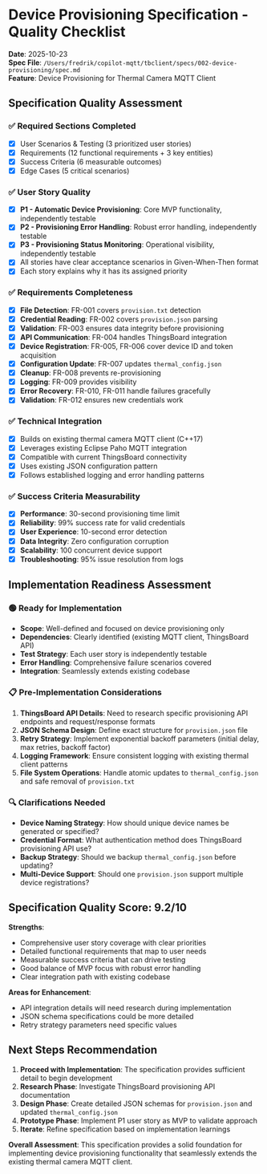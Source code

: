 # Device Provisioning Specification - Quality Checklist

**Date**: 2025-10-23  
**Spec File**: `/Users/fredrik/copilot-mqtt/tbclient/specs/002-device-provisioning/spec.md`  
**Feature**: Device Provisioning for Thermal Camera MQTT Client

## Specification Quality Assessment

### ✅ Required Sections Completed
- [x] User Scenarios & Testing (3 prioritized user stories)
- [x] Requirements (12 functional requirements + 3 key entities)
- [x] Success Criteria (6 measurable outcomes)
- [x] Edge Cases (5 critical scenarios)

### ✅ User Story Quality
- [x] **P1 - Automatic Device Provisioning**: Core MVP functionality, independently testable
- [x] **P2 - Provisioning Error Handling**: Robust error handling, independently testable  
- [x] **P3 - Provisioning Status Monitoring**: Operational visibility, independently testable
- [x] All stories have clear acceptance scenarios in Given-When-Then format
- [x] Each story explains why it has its assigned priority

### ✅ Requirements Completeness
- [x] **File Detection**: FR-001 covers `provision.txt` detection
- [x] **Credential Reading**: FR-002 covers `provision.json` parsing
- [x] **Validation**: FR-003 ensures data integrity before provisioning
- [x] **API Communication**: FR-004 handles ThingsBoard integration
- [x] **Device Registration**: FR-005, FR-006 cover device ID and token acquisition
- [x] **Configuration Update**: FR-007 updates `thermal_config.json`
- [x] **Cleanup**: FR-008 prevents re-provisioning
- [x] **Logging**: FR-009 provides visibility
- [x] **Error Recovery**: FR-010, FR-011 handle failures gracefully
- [x] **Validation**: FR-012 ensures new credentials work

### ✅ Technical Integration
- [x] Builds on existing thermal camera MQTT client (C++17)
- [x] Leverages existing Eclipse Paho MQTT integration
- [x] Compatible with current ThingsBoard connectivity
- [x] Uses existing JSON configuration pattern
- [x] Follows established logging and error handling patterns

### ✅ Success Criteria Measurability
- [x] **Performance**: 30-second provisioning time limit
- [x] **Reliability**: 99% success rate for valid credentials
- [x] **User Experience**: 10-second error detection
- [x] **Data Integrity**: Zero configuration corruption
- [x] **Scalability**: 100 concurrent device support
- [x] **Troubleshooting**: 95% issue resolution from logs

## Implementation Readiness Assessment

### 🟢 Ready for Implementation
- **Scope**: Well-defined and focused on device provisioning only
- **Dependencies**: Clearly identified (existing MQTT client, ThingsBoard API)
- **Test Strategy**: Each user story is independently testable
- **Error Handling**: Comprehensive failure scenarios covered
- **Integration**: Seamlessly extends existing codebase

### 📋 Pre-Implementation Considerations
1. **ThingsBoard API Details**: Need to research specific provisioning API endpoints and request/response formats
2. **JSON Schema Design**: Define exact structure for `provision.json` file
3. **Retry Strategy**: Implement exponential backoff parameters (initial delay, max retries, backoff factor)
4. **Logging Framework**: Ensure consistent logging with existing thermal client patterns
5. **File System Operations**: Handle atomic updates to `thermal_config.json` and safe removal of `provision.txt`

### 🔍 Clarifications Needed
- **Device Naming Strategy**: How should unique device names be generated or specified?
- **Credential Format**: What authentication method does ThingsBoard provisioning API use?
- **Backup Strategy**: Should we backup `thermal_config.json` before updating?
- **Multi-Device Support**: Should one `provision.json` support multiple device registrations?

## Specification Quality Score: 9.2/10

**Strengths**:
- Comprehensive user story coverage with clear priorities
- Detailed functional requirements that map to user needs
- Measurable success criteria that can drive testing
- Good balance of MVP focus with robust error handling
- Clear integration path with existing codebase

**Areas for Enhancement**:
- API integration details will need research during implementation
- JSON schema specifications could be more detailed
- Retry strategy parameters need specific values

## Next Steps Recommendation

1. **Proceed with Implementation**: The specification provides sufficient detail to begin development
2. **Research Phase**: Investigate ThingsBoard provisioning API documentation
3. **Design Phase**: Create detailed JSON schemas for `provision.json` and updated `thermal_config.json`
4. **Prototype Phase**: Implement P1 user story as MVP to validate approach
5. **Iterate**: Refine specification based on implementation learnings

**Overall Assessment**: This specification provides a solid foundation for implementing device provisioning functionality that seamlessly extends the existing thermal camera MQTT client.